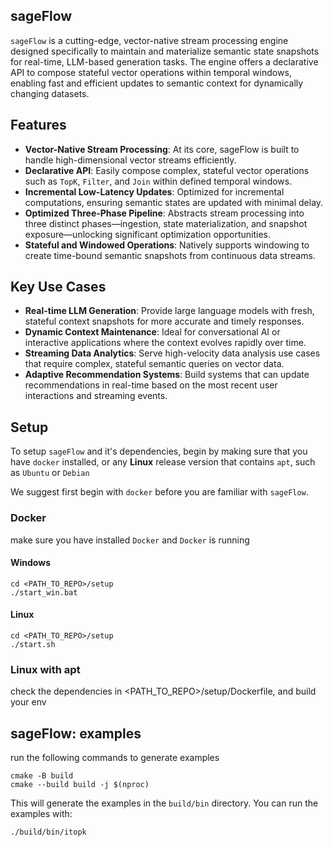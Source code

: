 ## sageFlow

`sageFlow` is a cutting-edge, vector-native stream processing engine designed specifically to maintain and materialize semantic state snapshots for real-time, LLM-based generation tasks. The engine offers a declarative API to compose stateful vector operations within temporal windows, enabling fast and efficient updates to semantic context for dynamically changing datasets.

## Features

-   **Vector-Native Stream Processing**: At its core, sageFlow is built to handle high-dimensional vector streams efficiently.
-   **Declarative API**: Easily compose complex, stateful vector operations such as `TopK`, `Filter`, and `Join` within defined temporal windows.
-   **Incremental Low-Latency Updates**: Optimized for incremental computations, ensuring semantic states are updated with minimal delay.
-   **Optimized Three-Phase Pipeline**: Abstracts stream processing into three distinct phases—ingestion, state materialization, and snapshot exposure—unlocking significant optimization opportunities.
-   **Stateful and Windowed Operations**: Natively supports windowing to create time-bound semantic snapshots from continuous data streams.

## Key Use Cases

-   **Real-time LLM Generation**: Provide large language models with fresh, stateful context snapshots for more accurate and timely responses.
-   **Dynamic Context Maintenance**: Ideal for conversational AI or interactive applications where the context evolves rapidly over time.
-   **Streaming Data Analytics**: Serve high-velocity data analysis use cases that require complex, stateful semantic queries on vector data.
-   **Adaptive Recommendation Systems**: Build systems that can update recommendations in real-time based on the most recent user interactions and streaming events.

## Setup

To setup `sageFlow` and it's dependencies, begin by making sure that you have `docker` installed, or any **Linux** release version that contains `apt`, such as `Ubuntu` or `Debian`

We suggest first begin with `docker` before you are familiar with `sageFlow`.

### Docker

make sure you have installed `Docker` and `Docker` is running

#### Windows

```
cd <PATH_TO_REPO>/setup
./start_win.bat
```

#### Linux

```
cd <PATH_TO_REPO>/setup
./start.sh
```

### Linux with apt

check the dependencies in <PATH_TO_REPO>/setup/Dockerfile, and build your env

## sageFlow: examples

run the following commands to generate examples

```
cmake -B build
cmake --build build -j $(nproc)
```
This will generate the examples in the `build/bin` directory.
You can run the examples with:

```
./build/bin/itopk
```
